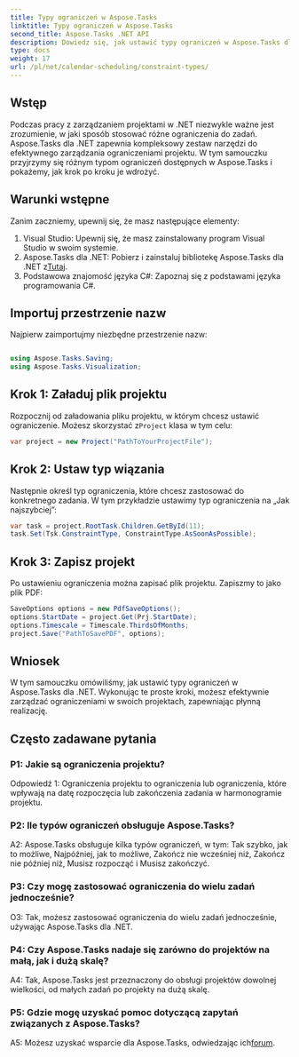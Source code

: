 ```yaml
---
title: Typy ograniczeń w Aspose.Tasks
linktitle: Typy ograniczeń w Aspose.Tasks
second_title: Aspose.Tasks .NET API
description: Dowiedz się, jak ustawić typy ograniczeń w Aspose.Tasks dla .NET, aby efektywnie zarządzać harmonogramami projektów.
type: docs
weight: 17
url: /pl/net/calendar-scheduling/constraint-types/
---
```

## Wstęp

Podczas pracy z zarządzaniem projektami w .NET niezwykle ważne jest zrozumienie, w jaki sposób stosować różne ograniczenia do zadań. Aspose.Tasks dla .NET zapewnia kompleksowy zestaw narzędzi do efektywnego zarządzania ograniczeniami projektu. W tym samouczku przyjrzymy się różnym typom ograniczeń dostępnych w Aspose.Tasks i pokażemy, jak krok po kroku je wdrożyć.

## Warunki wstępne

Zanim zaczniemy, upewnij się, że masz następujące elementy:

1. Visual Studio: Upewnij się, że masz zainstalowany program Visual Studio w swoim systemie.
2.  Aspose.Tasks dla .NET: Pobierz i zainstaluj bibliotekę Aspose.Tasks dla .NET z[Tutaj](https://releases.aspose.com/tasks/net/).
3. Podstawowa znajomość języka C#: Zapoznaj się z podstawami języka programowania C#.

## Importuj przestrzenie nazw

Najpierw zaimportujmy niezbędne przestrzenie nazw:

```csharp

using Aspose.Tasks.Saving;
using Aspose.Tasks.Visualization;

```

## Krok 1: Załaduj plik projektu

 Rozpocznij od załadowania pliku projektu, w którym chcesz ustawić ograniczenie. Możesz skorzystać z`Project` klasa w tym celu:

```csharp
var project = new Project("PathToYourProjectFile");
```

## Krok 2: Ustaw typ wiązania

Następnie określ typ ograniczenia, które chcesz zastosować do konkretnego zadania. W tym przykładzie ustawimy typ ograniczenia na „Jak najszybciej”:

```csharp
var task = project.RootTask.Children.GetById(11);
task.Set(Tsk.ConstraintType, ConstraintType.AsSoonAsPossible);
```

## Krok 3: Zapisz projekt

Po ustawieniu ograniczenia można zapisać plik projektu. Zapiszmy to jako plik PDF:

```csharp
SaveOptions options = new PdfSaveOptions();
options.StartDate = project.Get(Prj.StartDate);
options.Timescale = Timescale.ThirdsOfMonths;
project.Save("PathToSavePDF", options);
```

## Wniosek

W tym samouczku omówiliśmy, jak ustawić typy ograniczeń w Aspose.Tasks dla .NET. Wykonując te proste kroki, możesz efektywnie zarządzać ograniczeniami w swoich projektach, zapewniając płynną realizację.

## Często zadawane pytania

### P1: Jakie są ograniczenia projektu?

Odpowiedź 1: Ograniczenia projektu to ograniczenia lub ograniczenia, które wpływają na datę rozpoczęcia lub zakończenia zadania w harmonogramie projektu.

### P2: Ile typów ograniczeń obsługuje Aspose.Tasks?

A2: Aspose.Tasks obsługuje kilka typów ograniczeń, w tym: Tak szybko, jak to możliwe, Najpóźniej, jak to możliwe, Zakończ nie wcześniej niż, Zakończ nie później niż, Musisz rozpocząć i Musisz zakończyć.

### P3: Czy mogę zastosować ograniczenia do wielu zadań jednocześnie?

O3: Tak, możesz zastosować ograniczenia do wielu zadań jednocześnie, używając Aspose.Tasks dla .NET.

### P4: Czy Aspose.Tasks nadaje się zarówno do projektów na małą, jak i dużą skalę?

A4: Tak, Aspose.Tasks jest przeznaczony do obsługi projektów dowolnej wielkości, od małych zadań po projekty na dużą skalę.

### P5: Gdzie mogę uzyskać pomoc dotyczącą zapytań związanych z Aspose.Tasks?

 A5: Możesz uzyskać wsparcie dla Aspose.Tasks, odwiedzając ich[forum](https://forum.aspose.com/c/tasks/15).